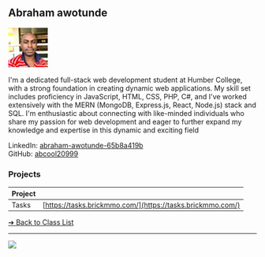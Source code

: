 <style>@import url("//readme.codeadam.ca/readme.css");</style>

## Abraham awotunde

![Abraham Awotunde](../images/abcool20999.jpg)

I'm a dedicated full-stack web development student at Humber College, with a strong foundation in creating dynamic web applications. My skill set includes proficiency in JavaScript, HTML, CSS, PHP, C#, and I've worked extensively with the MERN (MongoDB, Express.js, React, Node.js) stack and SQL. I'm enthusiastic about connecting with like-minded individuals who share my passion for web development and eager to further expand my knowledge and expertise in this dynamic and exciting field

 
LinkedIn: [abraham-awotunde-65b8a419b](https://www.linkedin.com/in/abraham-awotunde-65b8a419b/)  
GitHub: [abcool20999](https://github.com/abcool20999)  

### Projects

| Project | |
| - | - |
| Tasks | [https://tasks.brickmmo.com/](https://tasks.brickmmo.com/) |

[&#10132; Back to Class List](/)

---

<a href="https://brickmmo.com">
<img src="https://brickmmo.com/images/brickmmo-logo-horizontal.jpg" width="100">
</a>
